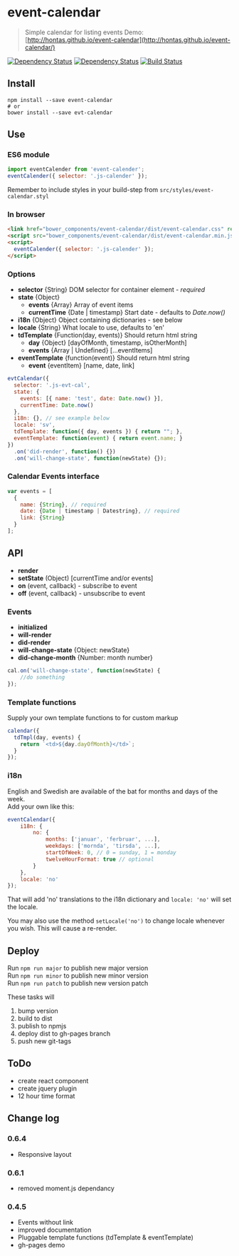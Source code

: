 # event-calendar

> Simple calendar for listing events Demo: [http://hontas.github.io/event-calendar](http://hontas.github.io/event-calendar/)

[![Dependency Status](https://david-dm.org/hontas/event-calendar.svg)](https://david-dm.org/hontas/event-calendar)
[![Dependency Status](https://david-dm.org/hontas/event-calendar/dev-status.svg)](https://david-dm.org/hontas/event-calendar#info=devDependencies)
[![Build Status](https://travis-ci.org/hontas/event-calendar.svg)](https://travis-ci.org/hontas/event-calendar)

## Install
```shell
npm install --save event-calendar
# or
bower install --save evt-calendar
```

## Use
### ES6 module
```js
import eventCalender from 'event-calender';
eventCalender({ selector: '.js-calender' });
```

Remember to include styles in your build-step from `src/styles/event-calendar.styl`

### In browser
```html
<link href="bower_components/event-calendar/dist/event-calendar.css" rel="stylesheet">
<script src="bower_components/event-calendar/dist/event-calendar.min.js"></script>
<script>
  eventCalender({ selector: '.js-calender' });
</script>
```

### Options
- **selector** {String} DOM selector for container element - *required*
- **state** {Object}
    - **events** {Array} Array of event items
    - **currentTime** {Date | timestamp} Start date - defaults to *Date.now()*
- **i18n** {Object} Object containing dictionaries - see below
- **locale** {String} What locale to use, defaults to 'en'
- **tdTemplate** {Function(day, events)} Should return html string    
    - **day** {Object} [dayOfMonth, timestamp, isOtherMonth]
    - **events** {Array | Undefined} [...eventItems]
- **eventTemplate** {function(event)} Should return html string
    - **event** {eventItem} [name, date, link]

```js
evtCalendar({
  selector: '.js-evt-cal',
  state: {
    events: [{ name: 'test', date: Date.now() }],
    currentTime: Date.now()
  },
  i18n: {}, // see example below
  locale: 'sv',
  tdTemplate: function({ day, events }) { return ""; },
  eventTemplate: function(event) { return event.name; }
})
  .on('did-render', function() {})
  .on('will-change-state', function(newState) {});
```

### Calendar Events interface
```js
var events = [
  {
    name: {String}, // required
    date: {Date | timestamp | Datestring}, // required
    link: {String}
  }
];
```

## API
- **render**
- **setState** (Object) [currentTime and/or events]
- **on** (event, callback) - subscribe to event
- **off** (event, callback) - unsubscribe to event

### Events
- **initialized**
- **will-render**
- **did-render**
- **will-change-state** {Object: newState}
- **did-change-month** {Number: month number}

```js
cal.on('will-change-state', function(newState) {
    //do something
});
```

### Template functions
Supply your own template functions to for custom markup

```js
calendar({
  tdTmpl(day, events) {
    return `<td>${day.dayOfMonth}</td>`;
  }
});
```

### i18n
English and Swedish are available of the bat for months and days of the week.  
Add your own like this:
```js
eventCalendar({
    i18n: {
        no: {
            months: ['januar', 'ferbruar', ...],
            weekdays: ['mornda', 'tirsda', ...],
            startOfWeek: 0, // 0 = sunday, 1 = monday
            twelveHourFormat: true // optional
        }
    },
    locale: 'no'
});
```
That will add 'no' translations to the i18n dictionary and `locale: 'no'` will set the locale.

You may also use the method `setLocale('no')` to change locale whenever you wish. This will cause a re-render.

## Deploy
Run `npm run major` to publish new major version  
Run `npm run minor` to publish new minor version  
Run `npm run patch` to publish new version patch

These tasks will

1. bump version
2. build to dist
3. publish to npmjs
4. deploy dist to gh-pages branch
5. push new git-tags

## ToDo
- create react component
- create jquery plugin
- 12 hour time format

## Change log

### 0.6.4
- Responsive layout

### 0.6.1
- removed moment.js dependancy

### 0.4.5
- Events without link
- improved documentation
- Pluggable template functions (tdTemplate & eventTemplate)
- gh-pages demo

